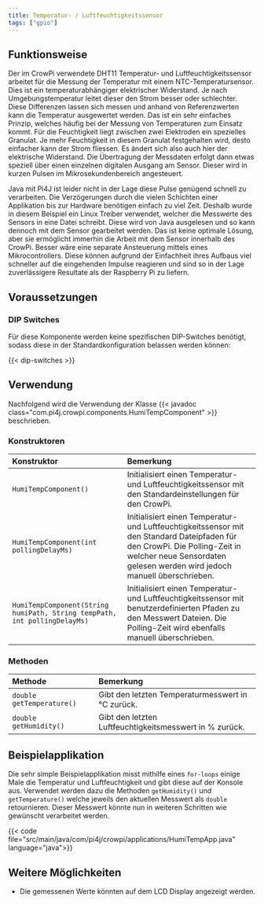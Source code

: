 ```yaml
---
title: Temperatur- / Luftfeuchtigkeitssensor
tags: ["gpio"]
---
```


## Funktionsweise

Der im CrowPi verwendete DHT11 Temperatur- und Luftfeuchtigkeitssensor arbeitet für die Messung der Temperatur mit einem NTC-Temperatursensor.
Dies ist ein temperaturabhängiger elektrischer Widerstand. Je nach Umgebungstemperatur leitet dieser den Strom besser oder schlechter. Diese
Differenzen lassen sich messen und anhand von Referenzwerten kann die Temperatur ausgewertet werden. Das ist ein sehr einfaches Prinzip,
welches häufig bei der Messung von Temperaturen zum Einsatz kommt. Für die Feuchtigkeit liegt zwischen zwei Elektroden ein spezielles
Granulat. Je mehr Feuchtigkeit in diesem Granulat festgehalten wird, desto einfacher kann der Strom fliessen. Es ändert sich also auch hier der
elektrische Widerstand. Die Übertragung der Messdaten erfolgt dann etwas speziell über einen einzelnen digitalen Ausgang am Sensor. Dieser
wird in kurzen Pulsen im Mikrosekundenbereich angesteuert.

Java mit Pi4J ist leider nicht in der Lage diese Pulse genügend schnell zu verarbeiten. Die Verzögerungen durch die vielen Schichten einer
Applikation bis zur Hardware benötigen einfach zu viel Zeit. Deshalb wurde in diesem Beispiel ein Linux Treiber verwendet, welcher die
Messwerte des Sensors in eine Datei schreibt. Diese wird von Java ausgelesen und so kann dennoch mit dem Sensor gearbeitet werden. Das ist
keine optimale Lösung, aber sie ermöglicht immerhin die Arbeit mit dem Sensor innerhalb des CrowPi. Besser wäre eine separate Ansteuerung
mittels eines Mikrocontrollers. Diese können aufgrund der Einfachheit ihres Aufbaus viel schneller auf die eingehenden Impulse reagieren
und sind so in der Lage zuverlässigere Resultate als der Raspberry Pi zu liefern.

## Voraussetzungen

### DIP Switches

Für diese Komponente werden keine spezifischen DIP-Switches benötigt, sodass diese in der Standardkonfiguration belassen werden können:

{{< dip-switches >}}

## Verwendung

Nachfolgend wird die Verwendung der Klasse {{< javadoc class="com.pi4j.crowpi.components.HumiTempComponent" >}} beschrieben.

### Konstruktoren

| Konstruktor                                                               | Bemerkung                                                                                                                                                                                               |
|:--------------------------------------------------------------------------|:--------------------------------------------------------------------------------------------------------------------------------------------------------------------------------------------------------|
| `HumiTempComponent()`                                                     | Initialisiert einen Temperatur- und Luftfeuchtigkeitssensor mit den Standardeinstellungen für den CrowPi.                                                                                               |
| `HumiTempComponent(int pollingDelayMs)`                                   | Initialisiert einen Temperatur- und Luftfeuchtigkeitssensor mit den Standard Dateipfaden für den CrowPi. Die Polling-Zeit in welcher neue Sensordaten gelesen werden wird jedoch manuell überschrieben. |
| `HumiTempComponent(String humiPath, String tempPath, int pollingDelayMs)` | Initialisiert einen Temperatur- und Luftfeuchtigkeitssensor mit benutzerdefinierten Pfaden zu den Messwert Dateien. Die Polling-Zeit wird ebenfalls manuell überschrieben.                              |

### Methoden

| Methode                   | Bemerkung                                               |
|:--------------------------|:--------------------------------------------------------|
| `double getTemperature()` | Gibt den letzten Temperaturmesswert in °C zurück.       |
| `double getHumidity()`    | Gibt den letzten Luftfeuchtigkeitsmesswert in % zurück. |


## Beispielapplikation

Die sehr simple Beispielapplikation misst mithilfe eines `for-loops` einige Male die Temperatur und Luftfeuchtigkeit und gibt diese auf der
Konsole aus. Verwendet werden dazu die Methoden `getHumidity()` und `getTemperature()` welche jeweils den aktuellen Messwert als `double`
retournieren. Dieser Messwert könnte nun in weiteren Schritten wie gewünscht verarbeitet werden.

{{< code file="src/main/java/com/pi4j/crowpi/applications/HumiTempApp.java" language="java">}}

## Weitere Möglichkeiten

- Die gemessenen Werte könnten auf dem LCD Display angezeigt werden. 
